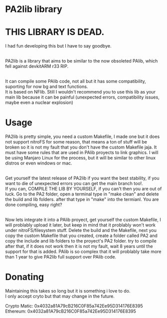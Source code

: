 <h1> PA2lib library </h1>
<h1> THIS LIBRARY IS DEAD. </h1>
I had fun developing this but I have to say goodbye.<br><br>

PA2lib is a library that aims to be similar to the now obsoleted PAlib, which fell against devkitARM r33 RIP.<br><br>

It can compile some PAlib code, not all but it has some compatibility, suporting for now bg and text functions.<br>
It is based on NFlib. Still I wouldn't recommend you to use this lib as your main lib because it can be painful (unexpected errors, compatibility issues, maybe even a nuclear explosion)

<h1> Usage </h1>
PA2lib is pretty simple, you need a custom Makefile, I made one but it does not support nitroFS for some reason, that means a ton of stuff will be broken so it is not my fault that you don't have the custom Makefile jaja. It must have some rules that are used in PAlib proyects to link graphics. I will be using Manjaro Linux for the process, but it will be similar to other linux distros or even windows or mac.<br><br>

Get yourself the latest release of PA2lib if you want the best stability, if you want to die of unexpected errors you can get the main branch too!.<br>
If you can, COMPILE THE LIB BY YOURSELF, if you can't then you are out of luck. Go to the PA2 folder, open a terminal type in "make clean" and delete the build and lib folders. after that type in "make" into the termianl. You are done compiling, easy right?<br><br>

Now lets integrate it into a PAlib proyect, get yourself the custom Makefile, I will problably upload it later, but keep in mind that it problably won't work under nitroFS/filesystem stuff. Delete the build and the Makefile, next you copy the custom Makefile that you created, create a folder called PA2 and copy the include and lib folders to the proyect's PA2 folder. try to compile after that, if it does not work then it is not my fault, wait 8 years until the support for that is added. PAlib is so complex that it will problably take more than 1 year to give PA2lib full support over PAlib code.<br>

<h1> Donating </h1>
Maintaining this takes so long but it is something i love to do.<br>
I only accept cryto but that may change in the future.<br>



Crypto Matic: 0x4032a81A79cB216C0F85a742Ee95D314176E8395<br>
Ethereum: 0x4032a81A79cB216C0F85a742Ee95D314176E8395<br>

